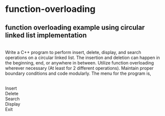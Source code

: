 # function-overloading
## function overloading example using circular linked list implementation 

</br>Write a C++ program to perform insert, delete, display, and search operations on a circular linked list. The insertion and deletion can happen in the beginning, end, or anywhere in between. Utilize function overloading wherever necessary (At least for 2 different operations). Maintain proper boundary conditions and code modularly. The menu for the program is,

</br>Insert
</br>Delete
</br>Search
</br>Display
</br>Exit
